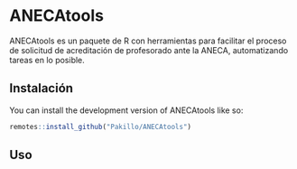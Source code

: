 
<!-- README.md is generated from README.Rmd. Please edit that file -->

# ANECAtools

<!-- badges: start -->
<!-- badges: end -->

ANECAtools es un paquete de R con herramientas para facilitar el proceso
de solicitud de acreditación de profesorado ante la ANECA, automatizando
tareas en lo posible.

## Instalación

You can install the development version of ANECAtools like so:

``` r
remotes::install_github("Pakillo/ANECAtools")
```

## Uso
